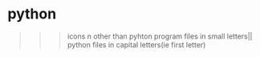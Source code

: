 # python
>>>  icons n other  than pyhton program files in small letters||
>>>   python files in capital letters(ie first letter) 
